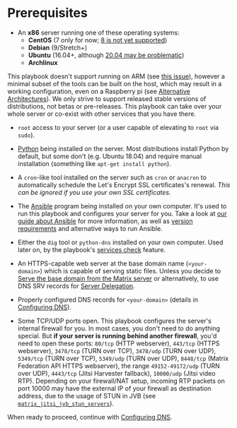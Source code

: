 # Prerequisites

- An **x86** server running one of these operating systems:
  - **CentOS** (7 only for now; [8 is not yet supported](https://github.com/spantaleev/matrix-docker-ansible-deploy/issues/300))
  - **Debian** (9/Stretch+)
  - **Ubuntu** (16.04+, although [20.04 may be problematic](ansible.md#supported-ansible-versions))
  - **Archlinux**

This playbook doesn't support running on ARM (see [this issue](https://github.com/spantaleev/matrix-docker-ansible-deploy/issues/299)), however a minimal subset of the tools can be built on the host, which may result in a working configuration, even on a Raspberry pi (see [Alternative Architectures](alternative-architectures.md)). We only strive to support released stable versions of distributions, not betas or pre-releases. This playbook can take over your whole server or co-exist with other services that you have there.

- `root` access to your server (or a user capable of elevating to `root` via `sudo`).

- [Python](https://www.python.org/) being installed on the server. Most distributions install Python by default, but some don't (e.g. Ubuntu 18.04) and require manual installation (something like `apt-get install python`).

- A `cron`-like tool installed on the server such as `cron` or `anacron` to automatically schedule the Let's Encrypt SSL certificates's renewal. *This can be ignored if you use your own SSL certificates.*

- The [Ansible](http://ansible.com/) program being installed on your own computer. It's used to run this playbook and configures your server for you. Take a look at [our guide about Ansible](ansible.md) for more information, as well as [version requirements](ansible.md#supported-ansible-versions) and alternative ways to run Ansible.

- Either the `dig` tool or `python-dns` installed on your own computer. Used later on, by the playbook's [services check](maintenance-checking-services.md) feature.

- An HTTPS-capable web server at the base domain name (`<your-domain>`) which is capable of serving static files. Unless you decide to [Serve the base domain from the Matrix server](configuring-playbook-base-domain-serving.md) or alternatively, to use DNS SRV records for [Server Delegation](howto-server-delegation.md).

- Properly configured DNS records for `<your-domain>` (details in [Configuring DNS](configuring-dns.md)).

- Some TCP/UDP ports open. This playbook configures the server's internal firewall for you. In most cases, you don't need to do anything special. But **if your server is running behind another firewall**, you'd need to open these ports: `80/tcp` (HTTP webserver), `443/tcp` (HTTPS webserver), `3478/tcp` (TURN over TCP), `3478/udp` (TURN over UDP), `5349/tcp` (TURN over TCP), `5349/udp` (TURN over UDP), `8448/tcp` (Matrix Federation API HTTPS webserver), the range `49152-49172/udp` (TURN over UDP), `4443/tcp` (Jitsi Harvester fallback), `10000/udp` (Jitsi video RTP). Depending on your firewall/NAT setup, incoming RTP packets on port 10000 may have the external IP of your firewall as destination address, due to the usage of STUN in JVB (see [`matrix_jitsi_jvb_stun_servers`](../roles/matrix-jitsi/defaults/main.yml)).

When ready to proceed, continue with [Configuring DNS](configuring-dns.md).
